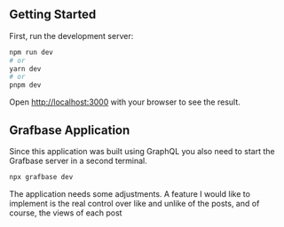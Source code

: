## Getting Started

First, run the development server:

```bash
npm run dev
# or
yarn dev
# or
pnpm dev
```

Open [http://localhost:3000](http://localhost:3000) with your browser to see the result.

## Grafbase Application

Since this application was built using GraphQL you also need to start the Grafbase server
in a second terminal.

```bash
npx grafbase dev
```

The application needs some adjustments. A feature I would like to implement is the real control over
like and unlike of the posts, and of course, the views of each post
